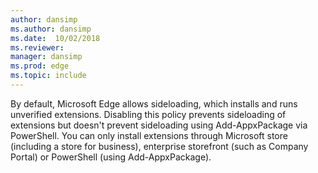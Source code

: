 ```yaml
---
author: dansimp
ms.author: dansimp
ms.date:  10/02/2018
ms.reviewer: 
manager: dansimp
ms.prod: edge
ms.topic: include
---
```


By default, Microsoft Edge allows sideloading, which installs and runs unverified extensions.  Disabling this policy prevents sideloading of extensions but doesn't prevent sideloading using Add-AppxPackage via PowerShell.  You can only install extensions through Microsoft store (including a store for business), enterprise storefront (such as Company Portal) or PowerShell (using Add-AppxPackage).  
